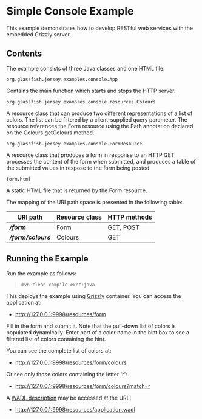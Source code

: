 [//]: # " Copyright (c) 2015, 2020 Oracle and/or its affiliates. All rights reserved. "
[//]: # " "
[//]: # " This program and the accompanying materials are made available under the "
[//]: # " terms of the Eclipse Distribution License v. 1.0, which is available at "
[//]: # " http://www.eclipse.org/org/documents/edl-v10.php. "
[//]: # " "
[//]: # " SPDX-License-Identifier: BSD-3-Clause "

Simple Console Example
======================

This example demonstrates how to develop RESTful web services with the
embedded Grizzly server.

Contents
--------

The example consists of three Java classes and one HTML file:

`org.glassfish.jersey.examples.console.App`

Contains the main function which starts and stops the HTTP server.

`org.glassfish.jersey.examples.console.resources.Colours`

A resource class that can produce two different representations of a
list of colors. The list can be filtered by a client-supplied
query parameter. The resource references the Form resource using the
Path annotation declared on the Colours.getColours method.

`org.glassfish.jersey.examples.console.FormResource`

A resource class that produces a form in response to an HTTP GET,
processes the content of the form when submitted, and produces a
table of the submitted values in respose to the form being posted.

`form.html`

A static HTML file that is returned by the Form resource.

The mapping of the URI path space is presented in the following table:

URI path              | Resource class   | HTTP methods
--------------------- | ---------------- | --------------
**_/form_**           | Form             | GET, POST
**_/form/colours_**   | Colours          | GET

Running the Example
-------------------

Run the example as follows:

>     mvn clean compile exec:java

This deploys the example using [Grizzly](https://projects.eclipse.org/projects/ee4j.grizzly) container. You can access the application at:

-   <http://127.0.0.1:9998/resources/form>

Fill in the form and submit it. Note that the pull-down list of colors
is populated dynamically. Enter part of a color name in the hint box to
see a filtered list of colors containing the hint.

You can see the complete list of colors at:

-   <http://127.0.0.1:9998/resources/form/colours>

Or see only those colors containing the letter 'r':

-   <http://127.0.0.1:9998/resources/form/colours?match=r>

A [WADL description](http://wadl.java.net/#spec) may be accessed at the URL:

-   <http://127.0.0.1:9998/resources/application.wadl>
